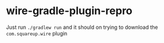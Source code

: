 # wire-gradle-plugin-repro

Just run `./gradlew run` and it should on trying to download the `com.squareup.wire` plugin

